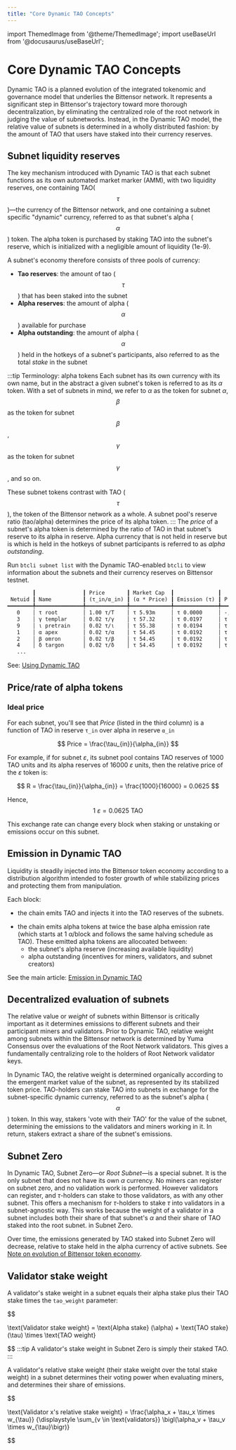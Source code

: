```yaml
---
title: "Core Dynamic TAO Concepts"
---
```


import ThemedImage from '@theme/ThemedImage';
import useBaseUrl from '@docusaurus/useBaseUrl';

# Core Dynamic TAO Concepts

Dynamic TAO is a planned evolution of the integrated tokenomic and governance model that underlies the Bittensor network. It represents a significant step in Bittensor's trajectory toward more thorough decentralization, by eliminating the centralized role of the root network in judging the value of subnetworks. Instead, in the Dynamic TAO model, the relative value of subnets is determined in a wholly distributed fashion: by the amount of TAO that users have staked into their currency reserves.

## Subnet liquidity reserves

The key mechanism introduced with Dynamic TAO is that each subnet functions as its own automated market marker (AMM), with two liquidity reserves, one containing TAO($$\tau$$)&mdash;the currency of the Bittensor network, and one containing a subnet specific "dynamic" currency, referred to as that subnet's alpha ($$\alpha$$) token. The alpha token is purchased by staking TAO into the subnet's reserve, which is initialized with a negligible amount of liquidity (1e-9). 

A subnet's economy therefore consists of three pools of currency:
- **Tao reserves**: the amount of tao ($$\tau$$) that has been staked into the subnet
- **Alpha reserves**: the amount of alpha ($$\alpha$$) available for purchase
- **Alpha outstanding**: the amount of alpha ($$\alpha$$) held in the hotkeys of a subnet's participants, also referred to as the total *stake* in the subnet

:::tip Terminology: alpha tokens
Each subnet has its own currency with its own name, but in the abstract a given subnet's token is referred to as its $\alpha$ token. With a set of subnets in mind, we refer to $\alpha$ as the token for subnet $\alpha$, $$\beta$$ as the token for subnet $$\beta$$, $$\gamma$$ as the token for subnet $$\gamma$$, and so on.

These subnet tokens contrast with TAO ($$\tau$$), the token of the Bittensor network as a whole. A subnet pool's reserve ratio (tao/alpha) determines the price of its alpha token.
:::
The *price* of a subnet's alpha token is determined by the ratio of TAO in that subnet's reserve to its alpha in reserve. Alpha currency that is not held in reserve but is which is held in the hotkeys of subnet participants is referred to as *alpha outstanding*.

Run `btcli subnet list` with the Dynamic TAO-enabled `btcli` to view information about the subnets and their currency reserves on Bittensor testnet.

```txt
        ┃               ┃ Price       ┃ Market Cap  ┃              ┃                         ┃               ┃              ┃
 Netuid ┃ Name          ┃ (τ_in/α_in) ┃ (α * Price) ┃ Emission (τ) ┃ P (τ_in, α_in)          ┃ Stake (α_out) ┃ Supply (α)   ┃ Tempo (k/n)
━━━━━━━━╇━━━━━━━━━━━━━━━╇━━━━━━━━━━━━━╇━━━━━━━━━━━━━╇━━━━━━━━━━━━━━╇━━━━━━━━━━━━━━━━━━━━━━━━━╇━━━━━━━━━━━━━━━╇━━━━━━━━━━━━━━╇━━━━━━━━━━━━━
   0    │ τ root        │ 1.00 τ/Τ    │ τ 5.93m     │ τ 0.0000     │ -, -                    │ Τ 5.93m       │ 5.93m Τ /21M │ -/-
   3    │ γ templar     │ 0.02 τ/γ    │ τ 57.32     │ τ 0.0197     │ τ 31.44, 1.43k γ        │ 1.18k γ       │ 2.61k γ /21M │ 67/99
   9    │ ι pretrain    │ 0.02 τ/ι    │ τ 55.38     │ τ 0.0194     │ τ 30.91, 1.46k ι        │ 1.16k ι       │ 2.61k ι /21M │ 73/99
   1    │ α apex        │ 0.02 τ/α    │ τ 54.45     │ τ 0.0192     │ τ 30.65, 1.47k α        │ 1.14k α       │ 2.61k α /21M │ 65/99
   2    │ β omron       │ 0.02 τ/β    │ τ 54.45     │ τ 0.0192     │ τ 30.65, 1.47k β        │ 1.14k β       │ 2.61k β /21M │ 66/99
   4    │ δ targon      │ 0.02 τ/δ    │ τ 54.45     │ τ 0.0192     │ τ 30.65, 1.47k δ        │ 1.14k δ       │ 2.61k δ /21M │ 68/99
   ...
```
See: [Using Dynamic TAO](./index.md#using-dynamic-tao)

## Price/rate of alpha tokens

### Ideal price
For each subnet, you'll see that *Price* (listed in the third column) is a function of TAO in reserve `τ_in` over alpha in reserve `α_in`

$$
Price = \frac{\tau_{in}}{\alpha_{in}}
$$

For example, if for subnet $\varepsilon$, its subnet pool contains TAO reserves of 1000 TAO units and its alpha reserves of 16000 $\varepsilon$ units, then the relative price of the $\varepsilon$ token is:

$$
R = \frac{\tau_{in}}{\alpha_{in}} = \frac{1000}{16000} = 0.0625
$$

Hence, 
$$
\text{1 } \varepsilon = 0.0625 \text{ TAO}
$$ 

This exchange rate can change every block when staking or unstaking or emissions occur on this subnet.

## Emission in Dynamic TAO

Liquidity is steadily injected into the Bittensor token economy according to a distribution algorithm intended to foster growth of while stabilizing prices and protecting them from manipulation.

Each block:
- the chain emits TAO and injects it into the TAO reserves of the subnets.
<!-- (how much TAO, is this still 1/block for the whole network ???) -->
- the chain emits alpha tokens at twice the base alpha emission rate (which starts at 1 α/block and follows the same halving schedule as TAO). These emitted alpha tokens are allocoated between:
  - the subnet's alpha reserve (increasing available liquidity)
  - alpha outstanding (incentives for miners, validators, and subnet creators)

See the main article: [Emission in Dynamic TAO](./emission.md)

## Decentralized evaluation of subnets

The relative value or *weight* of subnets within Bittensor is critically important as it determines emissions to different subnets and their participant miners and validators. Prior to Dynamic TAO, relative weight among subnets within the Bittensor network is determined by Yuma Consensus over the evaluations of the Root Network validators. This gives a fundamentally centralizing role to the holders of Root Network validator keys.

In Dynamic TAO, the relative weight is determined organically according to the emergent market value of the subnet, as represented by its stabilized token price. TAO-holders can stake TAO into subnets in exchange for the subnet-specific dynamic currency, referred to as the subnet's alpha ($$\alpha$$) token. In this way, stakers 'vote with their TAO' for the value of the subnet, determining the emissions to the validators and miners working in it. In return, stakers extract a share of the subnet's emissions.

## Subnet Zero

In Dynamic TAO, Subnet Zero&mdash;or *Root Subnet*&mdash;is a special subnet. It is the only subnet that does not have its own $\alpha$ currency. No miners can register on subnet zero, and no validation work is performed. However validators can register, and $\tau$-holders can stake to those validators, as with any other subnet. This offers a mechanism for $\tau$-holders to stake $\tau$ into validators in a subnet-agnostic way. This works because the weight of a validator in a subnet includes both their share of that subnet's $\alpha$ and their share of TAO staked into the root subnet. in Subnet Zero.

Over time, the emissions generated by TAO staked into Subnet Zero will decrease, relative to stake held in the alpha currency of active subnets. See [Note on evolution of Bittensor token economy](./emission.md#note-on-evolution-of-bittensor-token-economy).

## Validator stake weight

A validator's stake weight in a subnet equals their alpha stake plus their TAO stake times the `tao_weight` parameter:

$$

\text{Validator stake weight} = \text{Alpha stake} (\alpha) + \text{TAO stake} (\tau) \times \text{TAO weight} 

$$
:::tip
A validator's stake weight in Subnet Zero is simply their staked TAO.
:::

A validator's relative stake weight (their stake weight over the total stake weight) in a subnet determines their voting power when evaluating miners, and determines their share of emissions.

$$

\text{Validator x's relative stake weight} 
= \frac{\alpha_x + \tau_x \times w_{\tau}}
       {\displaystyle \sum_{v \in \text{validators}}
        \bigl(\alpha_v + \tau_v \times w_{\tau}\bigr)}

$$

